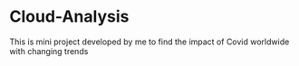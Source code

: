 # Cloud-Analysis
This is mini project developed by me to find the impact of Covid worldwide with changing trends
